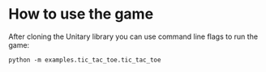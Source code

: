 # How to use the game

After cloning the Unitary library you can use command line flags to run the game:
  
```
python -m examples.tic_tac_toe.tic_tac_toe
```
